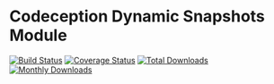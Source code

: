 # Codeception Dynamic Snapshots Module

[![Build Status](https://travis-ci.org/fkupper/module-dynamic-snapshots.svg?branch=master)](https://travis-ci.org/fkupper/module-dynamic-snapshots)
[![Coverage Status](https://coveralls.io/repos/github/fkupper/module-dynamic-snapshots/badge.svg?branch=master)](https://coveralls.io/github/fkupper/module-dynamic-snapshots?branch=master)
[![Total Downloads](https://poser.pugx.org/fkupper/module-dynamic-snapshots/downloads)](//packagist.org/packages/fkupper/module-dynamic-snapshots)
[![Monthly Downloads](https://poser.pugx.org/fkupper/module-dynamic-snapshots/d/monthly)](//packagist.org/packages/fkupper/module-dynamic-snapshots)
